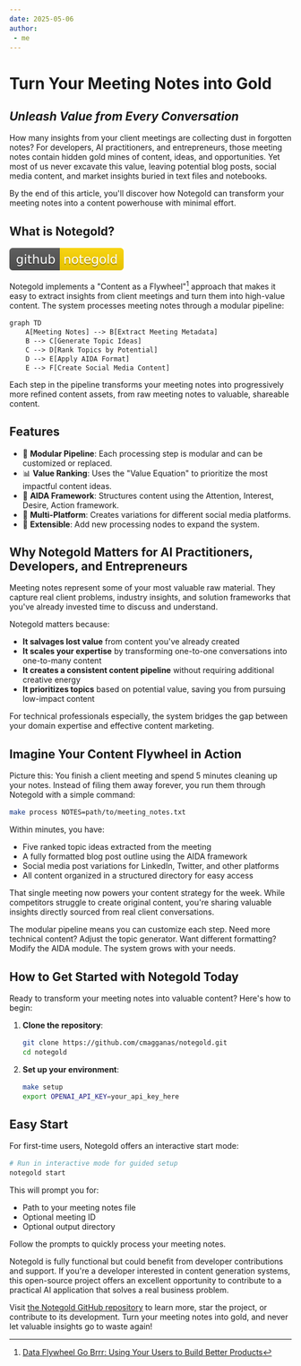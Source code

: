 ```yaml
---
date: 2025-05-06
author:
 - me
---
```


# Turn Your Meeting Notes into Gold

## *Unleash Value from Every Conversation*

How many insights from your client meetings are collecting dust in forgotten notes? For developers, AI practitioners, and entrepreneurs, those meeting notes contain hidden gold mines of content, ideas, and opportunities. Yet most of us never excavate this value, leaving potential blog posts, social media content, and market insights buried in text files and notebooks.

By the end of this article, you'll discover how Notegold can transform your meeting notes into a content powerhouse with minimal effort.

<!-- more -->

## What is Notegold?

[![NoteGold](https://raw.githubusercontent.com/cmagganas/blog/refs/heads/main/assets/notegold.svg)](https://github.com/cmagganas/notegold)

Notegold implements a "Content as a Flywheel"[^1] approach that makes it easy to extract insights from client meetings and turn them into high-value content. The system processes meeting notes through a modular pipeline:

[^1]: [Data Flywheel Go Brrr: Using Your Users to Build Better Products](https://jxnl.co/writing/2024/03/28/data-flywheel/)

```mermaid
graph TD
    A[Meeting Notes] --> B[Extract Meeting Metadata]
    B --> C[Generate Topic Ideas]
    C --> D[Rank Topics by Potential]
    D --> E[Apply AIDA Format]
    E --> F[Create Social Media Content]
```

Each step in the pipeline transforms your meeting notes into progressively more refined content assets, from raw meeting notes to valuable, shareable content.

## Features

- 🔄 **Modular Pipeline**: Each processing step is modular and can be customized or replaced.
- 📊 **Value Ranking**: Uses the "Value Equation" to prioritize the most impactful content ideas.
- 🎯 **AIDA Framework**: Structures content using the Attention, Interest, Desire, Action framework.
- 📱 **Multi-Platform**: Creates variations for different social media platforms.
- 📝 **Extensible**: Add new processing nodes to expand the system.

## Why Notegold Matters for AI Practitioners, Developers, and Entrepreneurs

Meeting notes represent some of your most valuable raw material. They capture real client problems, industry insights, and solution frameworks that you've already invested time to discuss and understand.

Notegold matters because:

- **It salvages lost value** from content you've already created
- **It scales your expertise** by transforming one-to-one conversations into one-to-many content
- **It creates a consistent content pipeline** without requiring additional creative energy
- **It prioritizes topics** based on potential value, saving you from pursuing low-impact content

For technical professionals especially, the system bridges the gap between your domain expertise and effective content marketing.

## Imagine Your Content Flywheel in Action

Picture this: You finish a client meeting and spend 5 minutes cleaning up your notes. Instead of filing them away forever, you run them through Notegold with a simple command:

```bash
make process NOTES=path/to/meeting_notes.txt
```

Within minutes, you have:

- Five ranked topic ideas extracted from the meeting
- A fully formatted blog post outline using the AIDA framework
- Social media post variations for LinkedIn, Twitter, and other platforms
- All content organized in a structured directory for easy access

That single meeting now powers your content strategy for the week. While competitors struggle to create original content, you're sharing valuable insights directly sourced from real client conversations.

The modular pipeline means you can customize each step. Need more technical content? Adjust the topic generator. Want different formatting? Modify the AIDA module. The system grows with your needs.

## How to Get Started with Notegold Today

Ready to transform your meeting notes into valuable content? Here's how to begin:

1. **Clone the repository**:

   ```bash
   git clone https://github.com/cmagganas/notegold.git
   cd notegold
   ```

2. **Set up your environment**:

   ```bash
   make setup
   export OPENAI_API_KEY=your_api_key_here
   ```

## Easy Start

For first-time users, Notegold offers an interactive start mode:

```bash
# Run in interactive mode for guided setup
notegold start
```

This will prompt you for:

- Path to your meeting notes file
- Optional meeting ID
- Optional output directory

Follow the prompts to quickly process your meeting notes.

Notegold is fully functional but could benefit from developer contributions and support. If you're a developer interested in content generation systems, this open-source project offers an excellent opportunity to contribute to a practical AI application that solves a real business problem.

Visit [the Notegold GitHub repository](https://github.com/cmagganas/notegold) to learn more, star the project, or contribute to its development. Turn your meeting notes into gold, and never let valuable insights go to waste again!
